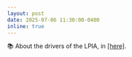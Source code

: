 ```yaml
---
layout: post
date: 2025-07-06 11:30:00-0400
inline: true
---
```


📚 About the drivers of the LPIA, in <a href="https://www.science.org/doi/10.1126/sciadv.adv2756" target="_blank" >[here]</a>.
